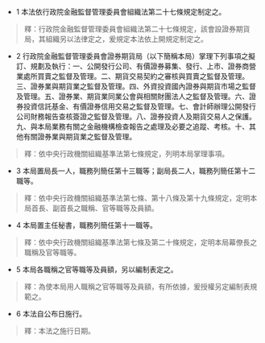 * 1 本法依行政院金融監督管理委員會組織法第二十七條規定制定之。

> 釋：行政院金融監督管理委員會組織法第二十七條規定，該會設證券期貨局，其組織另以法律定之，爰規定本法依上開規定制定之。

* 2 行政院金融監督管理委員會證券期貨局（以下簡稱本局）掌理下列事項之擬訂、規劃及執行：一、公開發行公司、有價證券募集、發行、上市、證券商營業處所買賣之監督及管理。二、期貨交易契約之審核與買賣之監督及管理。三、證券業與期貨業之監督及管理。四、外資投資國內證券與期貨市場之監督及管理。五、證券業、期貨業同業公會與相關財團法人之監督及管理。六、證券投資信託基金、有價證券信用交易之監督及管理。七、會計師辦理公開發行公司財務報告查核簽證之監督及管理。八、證券投資人及期貨交易人之保護。九、與本局業務有關之金融機構檢查報告之處理及必要之追蹤、考核。十、其他有關證券業與期貨業之監督及管理。

> 釋：依中央行政機關組織基準法第七條規定，列明本局掌理事項。

* 3 本局置局長一人，職務列簡任第十三職等；副局長二人，職務列簡任第十二職等。

> 釋：依中央行政機關組織基準法第七條、第十八條及第十九條規定，定明本局首長、副首長之職稱、官等職等及員額。

* 4 本局置主任秘書，職務列簡任第十一職等。

> 釋：依中央行政機關組織基準法第七條及第二十條規定，定明本局幕僚長之職稱及官等職等。

* 5 本局各職稱之官等職等及員額，另以編制表定之。

> 釋：為使本局用人職稱之官等職等及員額，有所依據，爰授權另定編制表規範之。

* 6 本法自公布日施行。

> 釋：本法之施行日期。

